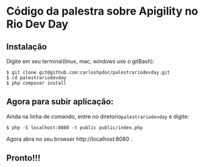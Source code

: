 Código da palestra sobre Apigility no Rio Dev Day
=================================================

Instalação
-------------

Digite em seu terminal(linux, mac, windows use o gitBash):

    $ git clone git@github.com:carloshpdoc/palestrariodevday.git
    $ cd palestrariodevday
    $ php composer install


Agora para subir aplicação:
--------------------------

Ainda na linha de comando, entre no diretorio``palestrariodevday`` e digite:

    $ php -S localhost:8080 -t public public/index.php

Agora abra no seu browser http://localhost:8080 . 

Pronto!!!
---------

